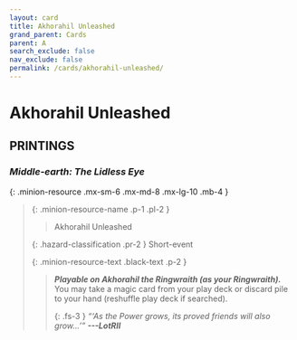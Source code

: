 ```yaml
---
layout: card
title: Akhorahil Unleashed
grand_parent: Cards
parent: A
search_exclude: false
nav_exclude: false
permalink: /cards/akhorahil-unleashed/
---
```


# Akhorahil Unleashed


## PRINTINGS


### _Middle-earth: The Lidless Eye_

{: .minion-resource .mx-sm-6 .mx-md-8 .mx-lg-10 .mb-4 }
> {: .minion-resource-name .p-1 .pl-2 }
> > <div class="hazard-mp"></div>
> > <div class="card-name">Akhorahil Unleashed</div>
>
> {: .hazard-classification .pr-2 }
> Short-event
>
> {: .minion-resource-text .black-text .p-2 }
> > ***Playable on Akhorahil the Ringwraith (as your Ringwraith).*** You may take a magic card from your play deck or discard pile to your hand (reshuffle play deck if searched). 
> > 
> > {: .fs-3 } 
> > _“‘As the Power grows, its proved friends will also grow...’”_ ***---&#65279;LotRII*** 
> 
